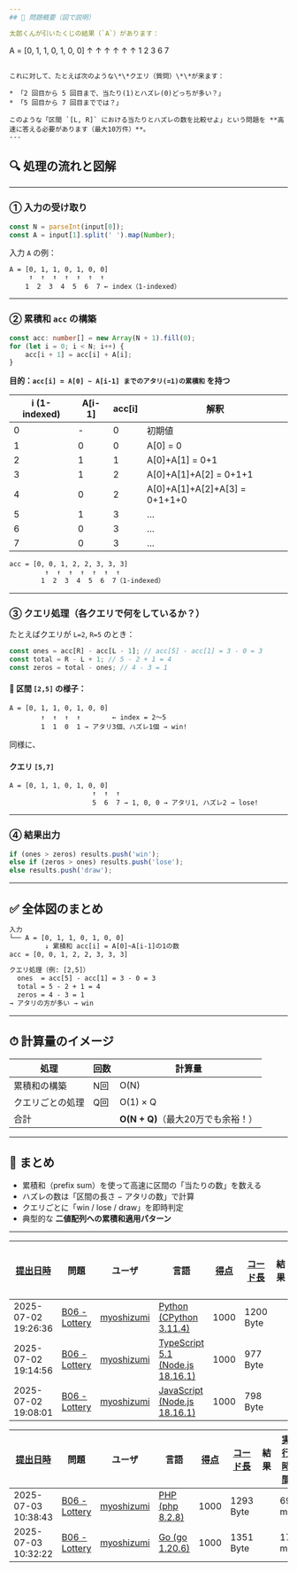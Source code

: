 ```yaml
---
## 🧩 問題概要（図で説明）

太郎くんが引いたくじの結果（`A`）があります：

```
A = [0, 1, 1, 0, 1, 0, 0]
↑  ↑  ↑     ↑  ↑  ↑
1  2  3     6  7
```

これに対して、たとえば次のような\*\*クエリ（質問）\*\*が来ます：

* 「2 回目から 5 回目まで、当たり(1)とハズレ(0)どっちが多い？」
* 「5 回目から 7 回目まででは？」

このような「区間 `[L, R]` における当たりとハズレの数を比較せよ」という問題を **高速に答える必要があります（最大10万件）**。
---
```


## 🔍 処理の流れと図解

---

### ① 入力の受け取り

```ts
const N = parseInt(input[0]);
const A = input[1].split(' ').map(Number);
```

入力 `A` の例：

```
A = [0, 1, 1, 0, 1, 0, 0]
     ↑  ↑  ↑  ↑  ↑  ↑  ↑
    1  2  3  4  5  6  7 ← index（1-indexed）
```

---

### ② 累積和 `acc` の構築

```ts
const acc: number[] = new Array(N + 1).fill(0);
for (let i = 0; i < N; i++) {
    acc[i + 1] = acc[i] + A[i];
}
```

**目的：`acc[i] = A[0] ~ A[i-1] までのアタリ(=1)の累積和` を持つ**

| i (1-indexed) | A\[i-1] | acc\[i] | 解釈                              |
| ------------- | ------- | ------- | --------------------------------- |
| 0             | -       | 0       | 初期値                            |
| 1             | 0       | 0       | A\[0] = 0                         |
| 2             | 1       | 1       | A\[0]+A\[1] = 0+1                 |
| 3             | 1       | 2       | A\[0]+A\[1]+A\[2] = 0+1+1         |
| 4             | 0       | 2       | A\[0]+A\[1]+A\[2]+A\[3] = 0+1+1+0 |
| 5             | 1       | 3       | …                                 |
| 6             | 0       | 3       | …                                 |
| 7             | 0       | 3       | …                                 |

```txt
acc = [0, 0, 1, 2, 2, 3, 3, 3]
         ↑  ↑  ↑  ↑  ↑  ↑  ↑
        1  2  3  4  5  6  7（1-indexed）
```

---

### ③ クエリ処理（各クエリで何をしているか？）

たとえばクエリが `L=2`, `R=5` のとき：

```ts
const ones = acc[R] - acc[L - 1]; // acc[5] - acc[1] = 3 - 0 = 3
const total = R - L + 1; // 5 - 2 + 1 = 4
const zeros = total - ones; // 4 - 3 = 1
```

#### 🎯 区間 `[2,5]` の様子：

```
A = [0, 1, 1, 0, 1, 0, 0]
        ↑  ↑  ↑  ↑        ← index = 2〜5
        1  1  0  1 → アタリ3個、ハズレ1個 → win!
```

同様に、

#### クエリ `[5,7]`

```
A = [0, 1, 1, 0, 1, 0, 0]
                     ↑  ↑  ↑
                     5  6  7 → 1, 0, 0 → アタリ1, ハズレ2 → lose!
```

---

### ④ 結果出力

```ts
if (ones > zeros) results.push('win');
else if (zeros > ones) results.push('lose');
else results.push('draw');
```

---

## ✅ 全体図のまとめ

```txt
入力
└── A = [0, 1, 1, 0, 1, 0, 0]
         ↓ 累積和 acc[i] = A[0]~A[i-1]の1の数
acc = [0, 0, 1, 2, 2, 3, 3, 3]

クエリ処理（例: [2,5]）
  ones  = acc[5] - acc[1] = 3 - 0 = 3
  total = 5 - 2 + 1 = 4
  zeros = 4 - 3 = 1
→ アタリの方が多い → win
```

---

## ⏱ 計算量のイメージ

| 処理             | 回数 | 計算量                             |
| ---------------- | ---- | ---------------------------------- |
| 累積和の構築     | N回  | O(N)                               |
| クエリごとの処理 | Q回  | O(1) × Q                           |
| 合計             |      | **O(N + Q)**（最大20万でも余裕！） |

---

## 🧠 まとめ

- 累積和（prefix sum）を使って高速に区間の「当たりの数」を数える
- ハズレの数は「区間の長さ − アタリの数」で計算
- クエリごとに「win / lose / draw」を即時判定
- 典型的な **二値配列への累積和適用パターン**

---

| [提出日時](https://atcoder.jp/contests/tessoku-book/submissions/me?desc=true&orderBy=created) | 問題                                                                            | ユーザ                                            | 言語                                                                                                        | [得点](https://atcoder.jp/contests/tessoku-book/submissions/me?desc=true&orderBy=score) | [コード長](https://atcoder.jp/contests/tessoku-book/submissions/me?orderBy=source_length) | 結果 | [実行時間](https://atcoder.jp/contests/tessoku-book/submissions/me?orderBy=time_consumption) | [メモリ](https://atcoder.jp/contests/tessoku-book/submissions/me?orderBy=memory_consumption) |                                                                       |
| --------------------------------------------------------------------------------------------- | ------------------------------------------------------------------------------- | ------------------------------------------------- | ----------------------------------------------------------------------------------------------------------- | --------------------------------------------------------------------------------------- | ----------------------------------------------------------------------------------------- | ---- | -------------------------------------------------------------------------------------------- | -------------------------------------------------------------------------------------------- | --------------------------------------------------------------------- |
| 2025-07-02 19:26:36                                                                           | [B06 - Lottery](https://atcoder.jp/contests/tessoku-book/tasks/tessoku_book_ce) | [myoshizumi](https://atcoder.jp/users/myoshizumi) | [Python (CPython 3.11.4)](https://atcoder.jp/contests/tessoku-book/submissions/me?f.Language=5055)          | 1000                                                                                    | 1200 Byte                                                                                 |      | 109 ms                                                                                       | 43780 KiB                                                                                    | [詳細](https://atcoder.jp/contests/tessoku-book/submissions/67238676) |
| 2025-07-02 19:14:56                                                                           | [B06 - Lottery](https://atcoder.jp/contests/tessoku-book/tasks/tessoku_book_ce) | [myoshizumi](https://atcoder.jp/users/myoshizumi) | [TypeScript 5.1 (Node.js 18.16.1)](https://atcoder.jp/contests/tessoku-book/submissions/me?f.Language=5058) | 1000                                                                                    | 977 Byte                                                                                  |      | 146 ms                                                                                       | 85980 KiB                                                                                    | [詳細](https://atcoder.jp/contests/tessoku-book/submissions/67238307) |
| 2025-07-02 19:08:01                                                                           | [B06 - Lottery](https://atcoder.jp/contests/tessoku-book/tasks/tessoku_book_ce) | [myoshizumi](https://atcoder.jp/users/myoshizumi) | [JavaScript (Node.js 18.16.1)](https://atcoder.jp/contests/tessoku-book/submissions/me?f.Language=5009)     | 1000                                                                                    | 798 Byte                                                                                  |      | 140 ms                                                                                       | 87404 KiB                                                                                    | [詳細](https://atcoder.jp/contests/tessoku-book/submissions/67238111) |

| [提出日時](https://atcoder.jp/contests/tessoku-book/submissions/me?desc=true&orderBy=created) | 問題                                                                            | ユーザ                                            | 言語                                                                                       | [得点](https://atcoder.jp/contests/tessoku-book/submissions/me?desc=true&orderBy=score) | [コード長](https://atcoder.jp/contests/tessoku-book/submissions/me?orderBy=source_length) | 結果 | [実行時間](https://atcoder.jp/contests/tessoku-book/submissions/me?orderBy=time_consumption) | [メモリ](https://atcoder.jp/contests/tessoku-book/submissions/me?orderBy=memory_consumption) |                                                                       |
| --------------------------------------------------------------------------------------------- | ------------------------------------------------------------------------------- | ------------------------------------------------- | ------------------------------------------------------------------------------------------ | --------------------------------------------------------------------------------------- | ----------------------------------------------------------------------------------------- | ---- | -------------------------------------------------------------------------------------------- | -------------------------------------------------------------------------------------------- | --------------------------------------------------------------------- |
| 2025-07-03 10:38:43                                                                           | [B06 - Lottery](https://atcoder.jp/contests/tessoku-book/tasks/tessoku_book_ce) | [myoshizumi](https://atcoder.jp/users/myoshizumi) | [PHP (php 8.2.8)](https://atcoder.jp/contests/tessoku-book/submissions/me?f.Language=5016) | 1000                                                                                    | 1293 Byte                                                                                 |      | 69 ms                                                                                        | 55452 KiB                                                                                    | [詳細](https://atcoder.jp/contests/tessoku-book/submissions/67248671) |
| 2025-07-03 10:32:22                                                                           | [B06 - Lottery](https://atcoder.jp/contests/tessoku-book/tasks/tessoku_book_ce) | [myoshizumi](https://atcoder.jp/users/myoshizumi) | [Go (go 1.20.6)](https://atcoder.jp/contests/tessoku-book/submissions/me?f.Language=5002)  | 1000                                                                                    | 1351 Byte                                                                                 |      | 17 ms                                                                                        | 5896 KiB                                                                                     | [詳細](https://atcoder.jp/contests/tessoku-book/submissions/67248581) |

